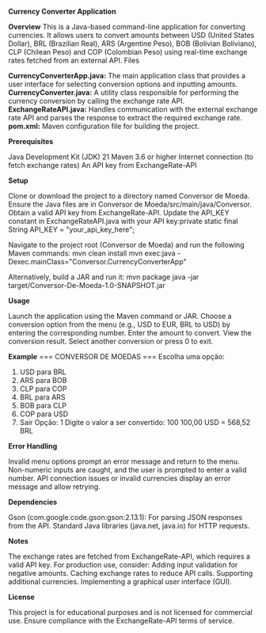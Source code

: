 **Currency Converter Application**

**Overview**
This is a Java-based command-line application for converting currencies. It allows users to convert amounts between USD (United States Dollar), BRL (Brazilian Real), ARS (Argentine Peso), BOB (Bolivian Boliviano), CLP (Chilean Peso) and COP (Colombian Peso) using real-time exchange rates fetched from an external API.
Files

**CurrencyConverterApp.java:** The main application class that provides a user interface for selecting conversion options and inputting amounts.
**CurrencyConverter.java:** A utility class responsible for performing the currency conversion by calling the exchange rate API.
**ExchangeRateAPI.java:** Handles communication with the external exchange rate API and parses the response to extract the required exchange rate.
**pom.xml:** Maven configuration file for building the project.

**Prerequisites**

Java Development Kit (JDK) 21
Maven 3.6 or higher
Internet connection (to fetch exchange rates)
An API key from ExchangeRate-API

**Setup**

Clone or download the project to a directory named Conversor de Moeda.
Ensure the Java files are in Conversor de Moeda/src/main/java/Conversor.
Obtain a valid API key from ExchangeRate-API.
Update the API_KEY constant in ExchangeRateAPI.java with your API key:private static final String API_KEY = "your_api_key_here";


Navigate to the project root (Conversor de Moeda) and run the following Maven commands:
mvn clean install
mvn exec:java -Dexec.mainClass="Conversor.CurrencyConverterApp"

Alternatively, build a JAR and run it:
mvn package
java -jar target/Conversor-De-Moeda-1.0-SNAPSHOT.jar


**Usage**

Launch the application using the Maven command or JAR.
Choose a conversion option from the menu (e.g., USD to EUR, BRL to USD) by entering the corresponding number.
Enter the amount to convert.
View the conversion result.
Select another conversion or press 0 to exit.

**Example**
=== CONVERSOR DE MOEDAS ===
Escolha uma opção:
1. USD para BRL
2. ARS para BOB
3. CLP para COP
4. BRL para ARS
5. BOB para CLP
6. COP para USD
0. Sair
Opção: 1
Digite o valor a ser convertido: 100
100,00 USD = 568,52 BRL

**Error Handling**

Invalid menu options prompt an error message and return to the menu.
Non-numeric inputs are caught, and the user is prompted to enter a valid number.
API connection issues or invalid currencies display an error message and allow retrying.

**Dependencies**

Gson (com.google.code.gson:gson:2.13.1): For parsing JSON responses from the API.
Standard Java libraries (java.net, java.io) for HTTP requests.

**Notes**

The exchange rates are fetched from ExchangeRate-API, which requires a valid API key.
For production use, consider:
Adding input validation for negative amounts.
Caching exchange rates to reduce API calls.
Supporting additional currencies.
Implementing a graphical user interface (GUI).


**License**

This project is for educational purposes and is not licensed for commercial use. Ensure compliance with the ExchangeRate-API terms of service.